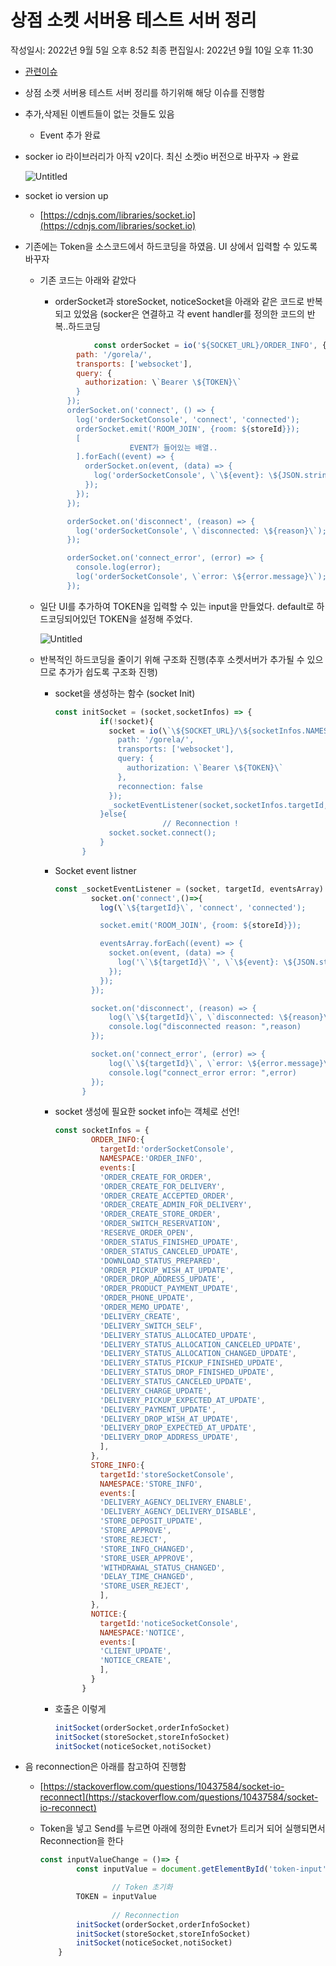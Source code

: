 # 상점 소켓 서버용 테스트 서버 정리

작성일시: 2022년 9월 5일 오후 8:52
최종 편집일시: 2022년 9월 10일 오후 11:30

- [관련이슈](https://www.notion.so/990ff7f193474a08bf7872db4c95664e)

- 상점 소켓 서버용 테스트 서버 정리를 하기위해 해당 이슈를 진행함
- 추가,삭제된 이벤트들이 없는 것들도 있음
    - Event 추가 완료
- socker io 라이브러리가 아직 v2이다. 최신 소켓io 버전으로 바꾸자 → 완료
    
    ![Untitled](%E1%84%89%E1%85%A1%E1%86%BC%E1%84%8C%E1%85%A5%E1%86%B7%20%E1%84%89%E1%85%A9%E1%84%8F%E1%85%A6%E1%86%BA%20%E1%84%89%E1%85%A5%E1%84%87%E1%85%A5%E1%84%8B%E1%85%AD%E1%86%BC%20%E1%84%90%E1%85%A6%E1%84%89%E1%85%B3%E1%84%90%E1%85%B3%20%E1%84%89%E1%85%A5%E1%84%87%E1%85%A5%20%E1%84%8C%E1%85%A5%E1%86%BC%E1%84%85%E1%85%B5%20badf0b3092f64cd494293cf17dd120b0/Untitled.png)
    
- socket io version up
    - [https://cdnjs.com/libraries/socket.io](https://cdnjs.com/libraries/socket.io)
- 기존에는 Token을 소스코드에서 하드코딩을 하였음. UI 상에서 입력할 수 있도록 바꾸자
    - 기존 코드는 아래와 같았다
        - orderSocket과 storeSocket, noticeSocket을 아래와 같은 코드로 반복되고 있었음 (socker은 연결하고 각 event handler를 정의한 코드의 반복..하드코딩
        
        ```jsx
        			const orderSocket = io('${SOCKET_URL}/ORDER_INFO', {
                path: '/gorela/',
                transports: ['websocket'],
                query: {
                  authorization: \`Bearer \${TOKEN}\`
                }
              });
              orderSocket.on('connect', () => {
                log('orderSocketConsole', 'connect', 'connected');
                orderSocket.emit('ROOM_JOIN', {room: ${storeId}});
                [
        					EVENT가 들어있는 배열..
                ].forEach((event) => {
                  orderSocket.on(event, (data) => {
                    log('orderSocketConsole', \`\${event}: \${JSON.stringify(data, null, 2)}\`)
                  });
                });
              });
        
              orderSocket.on('disconnect', (reason) => {
                log('orderSocketConsole', \`disconnected: \${reason}\`);
              });
        
              orderSocket.on('connect_error', (error) => {
                console.log(error);
                log('orderSocketConsole', \`error: \${error.message}\`);
              });
        ```
        
    - 일단 UI를 추가하여 TOKEN을 입력할 수 있는 input을 만들었다. default로 하드코딩되어있던 TOKEN을 설정해 주었다.
        
        ![Untitled](%E1%84%89%E1%85%A1%E1%86%BC%E1%84%8C%E1%85%A5%E1%86%B7%20%E1%84%89%E1%85%A9%E1%84%8F%E1%85%A6%E1%86%BA%20%E1%84%89%E1%85%A5%E1%84%87%E1%85%A5%E1%84%8B%E1%85%AD%E1%86%BC%20%E1%84%90%E1%85%A6%E1%84%89%E1%85%B3%E1%84%90%E1%85%B3%20%E1%84%89%E1%85%A5%E1%84%87%E1%85%A5%20%E1%84%8C%E1%85%A5%E1%86%BC%E1%84%85%E1%85%B5%20badf0b3092f64cd494293cf17dd120b0/Untitled%201.png)
        
    - 반복적인 하드코딩을 줄이기 위해 구조화 진행(추후 소켓서버가 추가될 수 있으므로 추가가 쉽도록 구조화 진행)
        - socket을 생성하는 함수 (socket Init)
            
            ```jsx
            const initSocket = (socket,socketInfos) => {
                      if(!socket){
                        socket = io(\`\${SOCKET_URL}/\${socketInfos.NAMESPACE}\`, {
                          path: '/gorela/',
                          transports: ['websocket'],
                          query: {
                            authorization: \`Bearer \${TOKEN}\`
                          },
                          reconnection: false
                        });
                        _socketEventListener(socket,socketInfos.targetId,socketInfos.events)
                      }else{
            						// Reconnection ! 
                        socket.socket.connect();
                      }
                  }
            ```
            
        - Socket event listner
            
            ```jsx
            const _socketEventListener = (socket, targetId, eventsArray) => {
                    socket.on('connect',()=>{
                      log(\`\${targetId}\`, 'connect', 'connected');
            
                      socket.emit('ROOM_JOIN', {room: ${storeId}});
            
                      eventsArray.forEach((event) => {
                        socket.on(event, (data) => {
                          log('\`\${targetId}\`', \`\${event}: \${JSON.stringify(data, null, 2)}\`)
                        });
                      });
                    });
            
                    socket.on('disconnect', (reason) => {
                        log(\`\${targetId}\`, \`disconnected: \${reason}\`);
                        console.log("disconnected reason: ",reason)
                    });
            
                    socket.on('connect_error', (error) => {
                        log(\`\${targetId}\`, \`error: \${error.message}\`);
                        console.log("connect_error error: ",error)
                    });
                  }
            ```
            
        
        - socket 생성에 필요한 socket info는 객체로 선언!
            
            ```jsx
            const socketInfos = {
                    ORDER_INFO:{
                      targetId:'orderSocketConsole',
                      NAMESPACE:'ORDER_INFO',
                      events:[
                      'ORDER_CREATE_FOR_ORDER',
                      'ORDER_CREATE_FOR_DELIVERY',
                      'ORDER_CREATE_ACCEPTED_ORDER',
                      'ORDER_CREATE_ADMIN_FOR_DELIVERY',
                      'ORDER_CREATE_STORE_ORDER',
                      'ORDER_SWITCH_RESERVATION',
                      'RESERVE_ORDER_OPEN',
                      'ORDER_STATUS_FINISHED_UPDATE',
                      'ORDER_STATUS_CANCELED_UPDATE',
                      'DOWNLOAD_STATUS_PREPARED',
                      'ORDER_PICKUP_WISH_AT_UPDATE',
                      'ORDER_DROP_ADDRESS_UPDATE',
                      'ORDER_PRODUCT_PAYMENT_UPDATE',
                      'ORDER_PHONE_UPDATE',
                      'ORDER_MEMO_UPDATE',
                      'DELIVERY_CREATE',
                      'DELIVERY_SWITCH_SELF',
                      'DELIVERY_STATUS_ALLOCATED_UPDATE',
                      'DELIVERY_STATUS_ALLOCATION_CANCELED_UPDATE',
                      'DELIVERY_STATUS_ALLOCATION_CHANGED_UPDATE',
                      'DELIVERY_STATUS_PICKUP_FINISHED_UPDATE',
                      'DELIVERY_STATUS_DROP_FINISHED_UPDATE',
                      'DELIVERY_STATUS_CANCELED_UPDATE',
                      'DELIVERY_CHARGE_UPDATE',
                      'DELIVERY_PICKUP_EXPECTED_AT_UPDATE',
                      'DELIVERY_PAYMENT_UPDATE',
                      'DELIVERY_DROP_WISH_AT_UPDATE',
                      'DELIVERY_DROP_EXPECTED_AT_UPDATE',
                      'DELIVERY_DROP_ADDRESS_UPDATE',
                      ],
                    },
                    STORE_INFO:{
                      targetId:'storeSocketConsole',
                      NAMESPACE:'STORE_INFO',
                      events:[
                      'DELIVERY_AGENCY_DELIVERY_ENABLE',
                      'DELIVERY_AGENCY_DELIVERY_DISABLE',
                      'STORE_DEPOSIT_UPDATE',
                      'STORE_APPROVE',
                      'STORE_REJECT',
                      'STORE_INFO_CHANGED',
                      'STORE_USER_APPROVE',
                      'WITHDRAWAL_STATUS_CHANGED',
                      'DELAY_TIME_CHANGED',
                      'STORE_USER_REJECT',
                      ],
                    },
                    NOTICE:{
                      targetId:'noticeSocketConsole',
                      NAMESPACE:'NOTICE',
                      events:[
                      'CLIENT_UPDATE',
                      'NOTICE_CREATE',
                      ],
                    }
                  }
            ```
            
        - 호출은 이렇게
            
            ```jsx
            initSocket(orderSocket,orderInfoSocket)
            initSocket(storeSocket,storeInfoSocket)
            initSocket(noticeSocket,notiSocket)
            ```
            
    

- 음 reconnection은 아래를 참고하여 진행함
    - [https://stackoverflow.com/questions/10437584/socket-io-reconnect](https://stackoverflow.com/questions/10437584/socket-io-reconnect)
    - Token을 넣고 Send를 누르면 아래에 정의한 Evnet가 트리거 되어 실행되면서 Reconnection을 한다
        
        ```jsx
        const inputValueChange = ()=> {
                const inputValue = document.getElementById('token-input').value;
        
        				// Token 초기화
                TOKEN = inputValue
        					
        				// Reconnection
                initSocket(orderSocket,orderInfoSocket)
                initSocket(storeSocket,storeInfoSocket)
                initSocket(noticeSocket,notiSocket)
            }
        ```